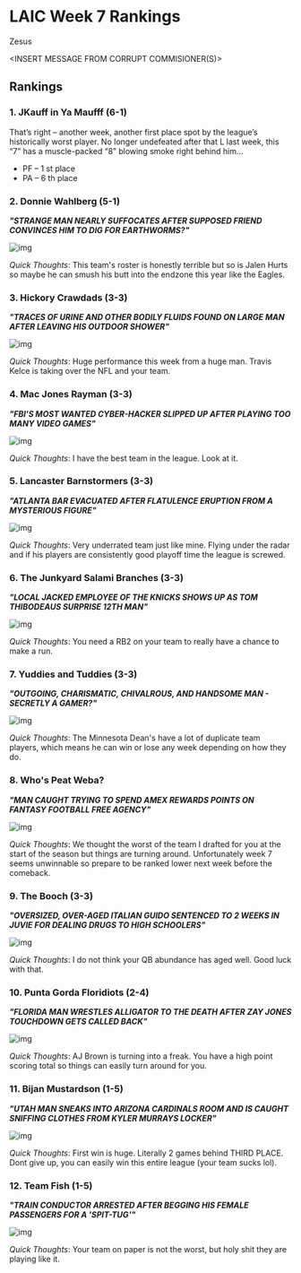 # LAIC Week 7 Rankings

Zesus 

<INSERT MESSAGE FROM CORRUPT COMMISIONER(S)>

## Rankings

### 1. JKauff in Ya Maufff (6-1)

That’s right – another week, another first place spot by the
league’s historically worst player. No longer undefeated after that L last week, this “7”
has a muscle-packed “8” blowing smoke right behind him…

- PF – 1 st place
- PA – 6 th place

### 2. Donnie Wahlberg (5-1)

_**"STRANGE MAN NEARLY SUFFOCATES AFTER SUPPOSED FRIEND CONVINCES HIM TO DIG FOR EARTHWORMS?"**_

![img](assets/LAIC/Brandon.png)

_Quick Thoughts_: This team's roster is honestly terrible but so is Jalen Hurts so maybe he can smush his butt into the endzone this year like the Eagles. 

### 3. Hickory Crawdads (3-3)

_**"TRACES OF URINE AND OTHER BODILY FLUIDS FOUND ON LARGE MAN AFTER LEAVING HIS OUTDOOR SHOWER"**_

![img](assets/LAIC/Eric.png)

_Quick Thoughts_: Huge performance this week from a huge man. Travis Kelce is taking over the NFL and your team. 

### 4. Mac Jones Rayman (3-3) 

_**"FBI'S MOST WANTED CYBER-HACKER SLIPPED UP AFTER PLAYING TOO MANY VIDEO GAMES"**_

![img](assets/LAIC/Max.png)

_Quick Thoughts_: I have the best team in the league. Look at it.

### 5. Lancaster Barnstormers (3-3)

_**"ATLANTA BAR EVACUATED AFTER FLATULENCE ERUPTION FROM A MYSTERIOUS FIGURE"**_

![img](assets/LAIC/Daniel.png)

_Quick Thoughts_: Very underrated team just like mine. Flying under the radar and if his players are consistently good playoff time the league is screwed. 

### 6. The Junkyard Salami Branches (3-3)

_**"LOCAL JACKED EMPLOYEE OF THE KNICKS SHOWS UP AS TOM THIBODEAUS SURPRISE 12TH MAN"**_

![img](assets/LAIC/Zach.png)

_Quick Thoughts_: You need a RB2 on your team to really have a chance to make a run.

### 7. Yuddies and Tuddies (3-3)

_**"OUTGOING, CHARISMATIC, CHIVALROUS, AND HANDSOME MAN - SECRETLY A GAMER?"**_

![img](assets/LAIC/Dean.png)

_Quick Thoughts_: The Minnesota Dean's have a lot of duplicate team players, which means he can win or lose any week depending on how they do. 

### 8. Who's Peat Weba?

_**"MAN CAUGHT TRYING TO SPEND AMEX REWARDS POINTS ON FANTASY FOOTBALL FREE AGENCY"**_

![img](assets/LAIC/Jared.png)

_Quick Thoughts_: We thought the worst of the team I drafted for you at the start of the season but things are turning around. Unfortunately week 7 seems unwinnable so prepare to be ranked lower next week before the comeback. 

### 9. The Booch (3-3)

_**"OVERSIZED, OVER-AGED ITALIAN GUIDO SENTENCED TO 2 WEEKS IN JUVIE FOR DEALING DRUGS TO HIGH SCHOOLERS"**_

![img](assets/LAIC/Jake.png)

_Quick Thoughts_: I do not think your QB abundance has aged well. Good luck with that. 

### 10. Punta Gorda Floridiots (2-4) 

_**"FLORIDA MAN WRESTLES ALLIGATOR TO THE DEATH AFTER ZAY JONES TOUCHDOWN GETS CALLED BACK"**_

![img](assets/LAIC/Bruce.png)

_Quick Thoughts_: AJ Brown is turning into a freak. You have a high point scoring total so things can easily turn around for you. 

### 11. Bijan Mustardson (1-5)

_**"UTAH MAN SNEAKS INTO ARIZONA CARDINALS ROOM AND IS CAUGHT SNIFFING CLOTHES FROM KYLER MURRAYS LOCKER"**_

![img](assets/LAIC/Enrique.png)

_Quick Thoughts_: First win is huge. Literally 2 games behind THIRD PLACE. Dont give up, you can easily win this entire league (your team sucks lol). 

### 12. Team Fish (1-5)

_**"TRAIN CONDUCTOR ARRESTED AFTER BEGGING HIS FEMALE PASSENGERS FOR A 'SPIT-TUG'"**_

![img](assets/LAIC/Zicca.png)

_Quick Thoughts_: Your team on paper is not the worst, but holy shit they are playing like it. 


